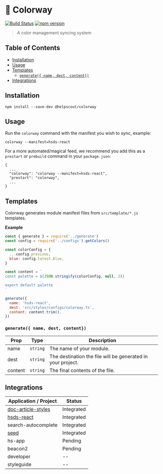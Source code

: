 # 🎨 Colorway

[![Build Status](https://travis-ci.org/helpscout/colorway.svg?branch=master)](https://travis-ci.org/helpscout/colorway)
[![npm version](https://badge.fury.io/js/%40helpscout%2Fcolorway.svg)](https://badge.fury.io/js/%40helpscout%2Fcolorway)

> A color management syncing system

## Table of Contents

<!-- START doctoc generated TOC please keep comment here to allow auto update -->
<!-- DON'T EDIT THIS SECTION, INSTEAD RE-RUN doctoc TO UPDATE -->

- [Installation](#installation)
- [Usage](#usage)
- [Templates](#templates)
  - [`generate({ name, dest, content})`](#generate-name-dest-content)
- [Integrations](#integrations)

<!-- END doctoc generated TOC please keep comment here to allow auto update -->

## Installation

```
npm install --save-dev @helpscout/colorway
```

## Usage

Run the `colorway` command with the manifest you wish to sync, example:

```
colorway --manifest=hsds-react
```

For a more automated/magical feed, we recommend you add this as a `prestart` or `prebuild` command in your `package.json`:

```
{
  ...
  "colorway": "colorway --manifest=hsds-react",
  "prestart": "colorway",
  ...
}
```

## Templates

Colorway generates module manifest files from `src/template/*.js` templates.

**Example**

```js
const { generate } = require('../generate')
const config = require('../configs').getColors()

const colorConfig = {
  ...config.previous,
  blue: config.latest.blue,
}

const content = `
const palette = ${JSON.stringify(colorConfig, null, 2)}

export default palette
`

generate({
  name: 'hsds-react',
  dest: 'src/styles/configs/colorway.ts',
  content: content.trim(),
})
```

### `generate({ name, dest, content})`

| Prop    | Type     | Description                                                 |
| ------- | -------- | ----------------------------------------------------------- |
| name    | `string` | The name of your module.                                    |
| dest    | `string` | The destination the file will be generated in your project. |
| content | `string` | The final contents of the file.                             |

## Integrations

| Application / Project                                                 | Status     |
| --------------------------------------------------------------------- | ---------- |
| [doc-article-styles](https://github.com/helpscout/doc-article-styles) | Integrated |
| [hsds-react](https://github.com/helpscout/hsds-react)                 | Integrated |
| search-autocomplete                                                   | Integrated |
| [seed](https://github.com/helpscout/seed)                             | Integrated |
| hs-app                                                                | Pending    |
| beacon2                                                               | Pending    |
| developer                                                             | --         |
| styleguide                                                            | --         |
